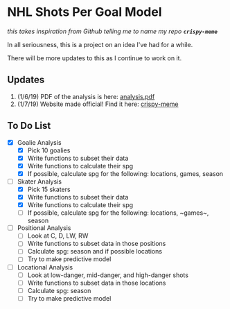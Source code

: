 # NHL Shots Per Goal Model

*this takes inspiration from Github telling me to name my repo* __*`crispy-meme`*__

In all seriousness, this is a project on an idea I've had for a while.

There will be more updates to this as I continue to work on it.

## Updates

1. (1/6/19) PDF of the analysis is here: [analysis.pdf](docs/analysis.pdf)
2. (1/7/19) Website made official! Find it here: [crispy-meme](http://sasankvishnubhatla.net/shots_per_goal/analysis.html)

## To Do List

- [x] Goalie Analysis
	- [x] Pick 10 goalies
	- [x] Write functions to subset their data
	- [x] Write functions to calculate their spg
	- [x] If possible, calculate spg for the following: locations, games, season
- [ ] Skater Analysis
	- [x] Pick 15 skaters
	- [x] Write functions to subset their data
	- [x] Write functions to calculate their spg
	- [ ] If possible, calculate spg for the following: locations, ~games~, season
- [ ] Positional Analysis
	- [ ] Look at C, D, LW, RW
	- [ ] Write functions to subset data in those positions
	- [ ] Calculate spg: season and if possible locations
	- [ ] Try to make predictive model
- [ ] Locational Analysis
	- [ ] Look at low-danger, mid-danger, and high-danger shots
	- [ ] Write functions to subset data in those locations
	- [ ] Calculate spg: season
	- [ ] Try to make predictive model
